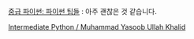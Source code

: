 [중급 파이썬: 파이썬 팁들](https://ddanggle.gitbooks.io/interpy-kr/content/) : 아주 괜찮은 것 같습니다. 

[Intermediate Python / Muhammad Yasoob Ullah Khalid]()